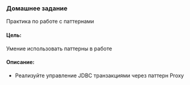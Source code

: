 ### Домашнее задание
Практика по работе с паттернами

#### Цель: 
Умение использовать паттерны в работе

#### Описание:
* Реализуйте управление JDBC транзакциями через паттерн Proxy
